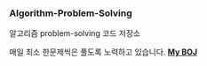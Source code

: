 ### Algorithm-Problem-Solving
알고리즘 problem-solving 코드 저장소

매일 최소 한문제씩은 풀도록 노력하고 있습니다.
**[My BOJ](https://www.acmicpc.net/user/1avn)**
